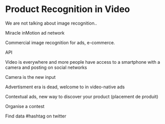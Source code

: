 # **Product Recognition in Video**

We are not talking about image recognition..

Miracle inMotion ad network

Commercial image recognition for ads, e-commerce.

API

Video is everywhere and more people have access to a smartphone with a camera and posting on social networks

Camera is the new input

Advertisment era is dead, welcome to in video-native ads

Contextual ads, new way to discover your product (placement de produit)

Organise a contest

Find data #hashtag on twitter